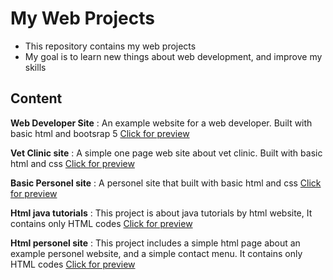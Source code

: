 # My Web Projects
- This repository contains my web projects
- My goal is to learn new things about web development, and improve my skills

## Content

**Web Developer Site** : An example website for a web developer. Built with basic html and bootsrap 5 [Click for preview](https://burakhan29.github.io/web-projects/wDevApp/ "Click for preview")

**Vet Clinic site** : A simple one page web site about vet clinic. Built with basic html and css [Click for preview](https://burakhan29.github.io/web-projects/vet-clinic/ "Click for preview")

**Basic Personel site** : A personel site that built with basic html and css [Click for preview](https://burakhan29.github.io/web-projects/Personel-site2/ "Click for preview")

**Html java tutorials** : This project is about java tutorials by html website, It contains only HTML codes [Click for preview](https://burakhan29.github.io/web-projects/html-java-tutorial// "Click for preview")

**Html personel site** : This project includes a simple html page about an example personel website, and a simple contact menu. It contains only HTML codes  [Click for preview](https://burakhan29.github.io/web-projects/basic-html-personal-site/ "Click for preview")

